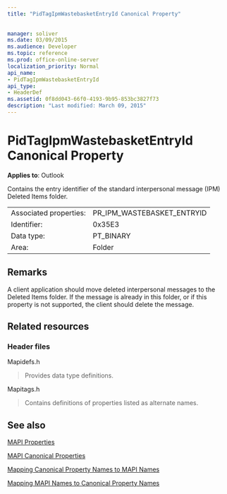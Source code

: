 ```yaml
---
title: "PidTagIpmWastebasketEntryId Canonical Property"
 
 
manager: soliver
ms.date: 03/09/2015
ms.audience: Developer
ms.topic: reference
ms.prod: office-online-server
localization_priority: Normal
api_name:
- PidTagIpmWastebasketEntryId
api_type:
- HeaderDef
ms.assetid: 0f8dd043-66f0-4193-9b95-853bc3827f73
description: "Last modified: March 09, 2015"
---
```


# PidTagIpmWastebasketEntryId Canonical Property

  
  
**Applies to**: Outlook 
  
Contains the entry identifier of the standard interpersonal message (IPM) Deleted Items folder. 
  
|||
|:-----|:-----|
|Associated properties:  <br/> |PR_IPM_WASTEBASKET_ENTRYID  <br/> |
|Identifier:  <br/> |0x35E3  <br/> |
|Data type:  <br/> |PT_BINARY  <br/> |
|Area:  <br/> |Folder  <br/> |
   
## Remarks

A client application should move deleted interpersonal messages to the Deleted Items folder. If the message is already in this folder, or if this property is not supported, the client should delete the message. 
  
## Related resources

### Header files

Mapidefs.h
  
> Provides data type definitions.
    
Mapitags.h
  
> Contains definitions of properties listed as alternate names.
    
## See also



[MAPI Properties](mapi-properties.md)
  
[MAPI Canonical Properties](mapi-canonical-properties.md)
  
[Mapping Canonical Property Names to MAPI Names](mapping-canonical-property-names-to-mapi-names.md)
  
[Mapping MAPI Names to Canonical Property Names](mapping-mapi-names-to-canonical-property-names.md)

